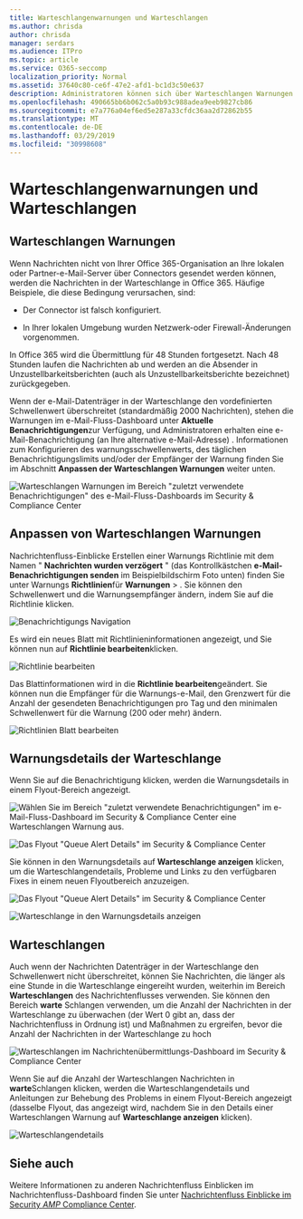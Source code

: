 ```yaml
---
title: Warteschlangenwarnungen und Warteschlangen
ms.author: chrisda
author: chrisda
manager: serdars
ms.audience: ITPro
ms.topic: article
ms.service: O365-seccomp
localization_priority: Normal
ms.assetid: 37640c80-ce6f-47e2-afd1-bc1d3c50e637
description: Administratoren können sich über Warteschlangen Warnungen und Warteschlangen im Nachrichtenübermittlungs-Dashboard im Security & Compliance Center informieren.
ms.openlocfilehash: 490665bb6b062c5a0b93c988adea9eeb9827cb86
ms.sourcegitcommit: e7a776a04ef6ed5e287a33cfdc36aa2d72862b55
ms.translationtype: MT
ms.contentlocale: de-DE
ms.lasthandoff: 03/29/2019
ms.locfileid: "30998608"
---
```

# <a name="queue-alerts-and-queues"></a>Warteschlangenwarnungen und Warteschlangen

## <a name="queue-alerts"></a>Warteschlangen Warnungen

Wenn Nachrichten nicht von Ihrer Office 365-Organisation an Ihre lokalen oder Partner-e-Mail-Server über Connectors gesendet werden können, werden die Nachrichten in der Warteschlange in Office 365. Häufige Beispiele, die diese Bedingung verursachen, sind:

- Der Connector ist falsch konfiguriert.

- In Ihrer lokalen Umgebung wurden Netzwerk-oder Firewall-Änderungen vorgenommen.

In Office 365 wird die Übermittlung für 48 Stunden fortgesetzt. Nach 48 Stunden laufen die Nachrichten ab und werden an die Absender in Unzustellbarkeitsberichten (auch als Unzustellbarkeitsberichte bezeichnet) zurückgegeben.

Wenn der e-Mail-Datenträger in der Warteschlange den vordefinierten Schwellenwert überschreitet (standardmäßig 2000 Nachrichten), stehen die Warnungen im e-Mail-Fluss-Dashboard unter **Aktuelle Benachrichtigungen**zur Verfügung, und Administratoren erhalten eine e-Mail-Benachrichtigung (an Ihre alternative e-Mail-Adresse) . Informationen zum Konfigurieren des warnungsschwellenwerts, des täglichen Benachrichtigungslimits und/oder der Empfänger der Warnung finden Sie im Abschnitt **Anpassen der Warteschlangen Warnungen** weiter unten.

![Warteschlangen Warnungen im Bereich "zuletzt verwendete Benachrichtigungen" des e-Mail-Fluss-Dashboards im Security & Compliance Center](media/5fc4a51c-6118-4270-960b-c6b176ef94ae.png)

## <a name="customize-queue-alerts"></a>Anpassen von Warteschlangen Warnungen

Nachrichtenfluss-Einblicke Erstellen einer Warnungs Richtlinie mit dem Namen " **Nachrichten wurden verzögert** " (das Kontrollkästchen **e-Mail-Benachrichtigungen senden** im Beispielbildschirm Foto unten) finden Sie unter Warnungs **Richtlinien**für **Warnungen** \> . Sie können den Schwellenwert und die Warnungsempfänger ändern, indem Sie auf die Richtlinie klicken.

![Benachrichtigungs Navigation](media/efb95976-9e0b-484e-a2fd-093c5bc7a40f.png)

Es wird ein neues Blatt mit Richtlinieninformationen angezeigt, und Sie können nun auf **Richtlinie bearbeiten**klicken.

![Richtlinie bearbeiten ](media/ed2aceae-3ee2-4849-a17e-87915987a7dd.png)

Das Blattinformationen wird in die **Richtlinie bearbeiten**geändert. Sie können nun die Empfänger für die Warnungs-e-Mail, den Grenzwert für die Anzahl der gesendeten Benachrichtigungen pro Tag und den minimalen Schwellenwert für die Warnung (200 oder mehr) ändern.

![Richtlinien Blatt bearbeiten](media/c657cc74-7867-474c-b2c9-dc478449f990.png)

## <a name="queue-alert-details"></a>Warnungsdetails der Warteschlange

Wenn Sie auf die Benachrichtigung klicken, werden die Warnungsdetails in einem Flyout-Bereich angezeigt.

![Wählen Sie im Bereich "zuletzt verwendete Benachrichtigungen" im e-Mail-Fluss-Dashboard im Security & Compliance Center eine Warteschlangen Warnung aus.](media/1f6b0e96-5b2c-41ef-9684-9d813b3fabe6.png)

![Das Flyout "Queue Alert Details" im Security & Compliance Center](media/105c8fff-912f-4763-8806-2740ebdecd4b.png)

Sie können in den Warnungsdetails auf **Warteschlange anzeigen** klicken, um die Warteschlangendetails, Probleme und Links zu den verfügbaren Fixes in einem neuen Flyoutbereich anzuzeigen.

![Das Flyout "Queue Alert Details" im Security & Compliance Center](media/8ff60955-55ef-4f32-a966-85e02cb608d1.png)

![Warteschlange in den Warnungsdetails anzeigen](media/4eb088fe-5dd9-4bf4-b959-c1bb2545c515.png)

## <a name="queues"></a>Warteschlangen

Auch wenn der Nachrichten Datenträger in der Warteschlange den Schwellenwert nicht überschreitet, können Sie Nachrichten, die länger als eine Stunde in die Warteschlange eingereiht wurden, weiterhin im Bereich **Warteschlangen** des Nachrichtenflusses verwenden. Sie können den Bereich **warte** Schlangen verwenden, um die Anzahl der Nachrichten in der Warteschlange zu überwachen (der Wert 0 gibt an, dass der Nachrichtenfluss in Ordnung ist) und Maßnahmen zu ergreifen, bevor die Anzahl der Nachrichten in der Warteschlange zu hoch

![Warteschlangen im Nachrichtenübermittlungs-Dashboard im Security & Compliance Center](media/0ef6e2ef-dd22-4363-9d4a-b20a00babc9f.png)

Wenn Sie auf die Anzahl der Warteschlangen Nachrichten in **warte**Schlangen klicken, werden die Warteschlangendetails und Anleitungen zur Behebung des Problems in einem Flyout-Bereich angezeigt (dasselbe Flyout, das angezeigt wird, nachdem Sie in den Details einer Warteschlangen Warnung auf **Warteschlange anzeigen** klicken).

![Warteschlangendetails](media/4eb088fe-5dd9-4bf4-b959-c1bb2545c515.png)

## <a name="see-also"></a>Siehe auch

Weitere Informationen zu anderen Nachrichtenfluss Einblicken im Nachrichtenfluss-Dashboard finden Sie unter [Nachrichtenfluss Einblicke im Security _AMP_ Compliance Center](mail-flow-insights.md).
